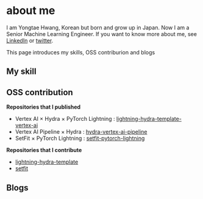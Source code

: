 # about me

I am Yongtae Hwang, Korean but born and grow up in Japan.
Now I am a Senior Machine Learning Engineer.
If you want to know more about me, see [LinkedIn](https://www.linkedin.com/in/hwang-yongtae/) or [twitter](https://twitter.com/Yoooongtae).

This page introduces my skills, OSS contriburion and blogs

## My skill

## OSS contribution
**Repositories that I published**

- Vertex AI × Hydra × PyTorch Lightning : [lightning-hydra-template-vertex-ai](https://github.com/jxpress/lightning-hydra-template-vertex-ai)
- Vertex AI Pipeline × Hydra : [hydra-vertex-ai-pipeline](https://github.com/jxpress/hydra-vertex-ai-pipeline)
- SetFit × PyTorch Lightning : [setfit-pytorch-lightning](https://github.com/jxpress/setfit-pytorch-lightning)

**Repositories that I contribute**

- [lightning-hydra-template](https://github.com/ashleve/lightning-hydra-template)
- [setfit](https://github.com/huggingface/setfit)

## Blogs